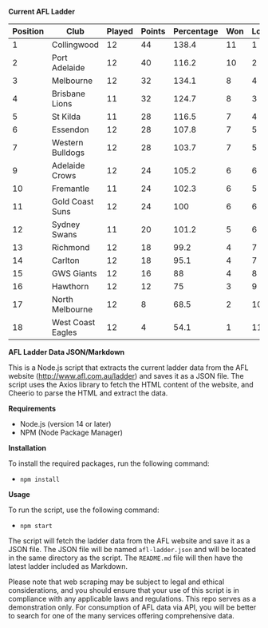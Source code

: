 **Current AFL Ladder**

| Position | Club | Played | Points | Percentage | Won | Lost | Drawn | PF | PA |
| -------- | ---- | ------ | ------ | ---------- | --- | ---- | ----- | -- | -- |
| 1 | Collingwood | 12 | 44 | 138.4 | 11 | 1 | 0 | 1132 | 818 |
| 2 | Port Adelaide | 12 | 40 | 116.2 | 10 | 2 | 0 | 1139 | 980 |
| 3 | Melbourne | 12 | 32 | 134.1 | 8 | 4 | 0 | 1171 | 873 |
| 4 | Brisbane Lions | 11 | 32 | 124.7 | 8 | 3 | 0 | 1081 | 867 |
| 5 | St Kilda | 11 | 28 | 116.5 | 7 | 4 | 0 | 889 | 763 |
| 6 | Essendon | 12 | 28 | 107.8 | 7 | 5 | 0 | 1083 | 1005 |
| 7 | Western Bulldogs | 12 | 28 | 103.7 | 7 | 5 | 0 | 932 | 899 |
| 9 | Adelaide Crows | 12 | 24 | 105.2 | 6 | 6 | 0 | 1064 | 1011 |
| 10 | Fremantle | 11 | 24 | 102.3 | 6 | 5 | 0 | 945 | 924 |
| 11 | Gold Coast Suns | 12 | 24 | 100 | 6 | 6 | 0 | 991 | 991 |
| 12 | Sydney Swans | 11 | 20 | 101.2 | 5 | 6 | 0 | 945 | 934 |
| 13 | Richmond | 12 | 18 | 99.2 | 4 | 7 | 1 | 956 | 964 |
| 14 | Carlton | 12 | 18 | 95.1 | 4 | 7 | 1 | 888 | 934 |
| 15 | GWS Giants | 12 | 16 | 88 | 4 | 8 | 0 | 988 | 1123 |
| 16 | Hawthorn | 12 | 12 | 75 | 3 | 9 | 0 | 866 | 1155 |
| 17 | North Melbourne | 12 | 8 | 68.5 | 2 | 10 | 0 | 843 | 1231 |
| 18 | West Coast Eagles | 12 | 4 | 54.1 | 1 | 11 | 0 | 744 | 1374 |

**AFL Ladder Data JSON/Markdown**

This is a Node.js script that extracts the current ladder data from the AFL website (http://www.afl.com.au/ladder) and saves it as a JSON file. The script uses the Axios library to fetch the HTML content of the website, and Cheerio to parse the HTML and extract the data.

**Requirements**

- Node.js (version 14 or later)
- NPM (Node Package Manager)

**Installation**

To install the required packages, run the following command:

 - `npm install`

**Usage**

To run the script, use the following command:

 - `npm start`

The script will fetch the ladder data from the AFL website and save it as a JSON file. The JSON file will be named `afl-ladder.json` and will be located in the same directory as the script. The `README.md` file will then have the latest ladder included as Markdown.

Please note that web scraping may be subject to legal and ethical considerations, and you should ensure that your use of this script is in compliance with any applicable laws and regulations. This repo serves as a demonstration only. For consumption of AFL data via API, you will be better to search for one of the many services offering comprehensive data.
